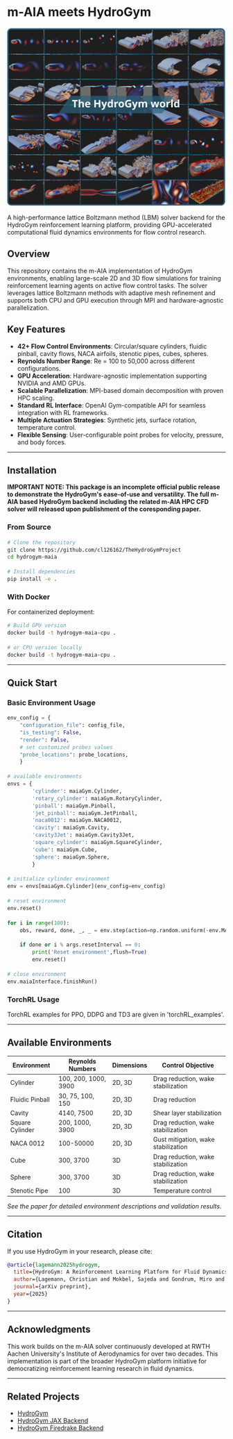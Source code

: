 # m-AIA meets HydroGym

[![HydroGym Environment Suite](assets/figure2_GitHub.svg)](https://github.com/cl126162/TheHydroGymProject)


A high-performance lattice Boltzmann method (LBM) solver backend for the HydroGym reinforcement learning platform, providing GPU-accelerated computational fluid dynamics environments for flow control research.

## Overview

This repository contains the m-AIA implementation of HydroGym environments, enabling large-scale 2D and 3D flow simulations for training reinforcement learning agents on active flow control tasks. The solver leverages lattice Boltzmann methods with adaptive mesh refinement and supports both CPU and GPU execution through MPI and hardware-agnostic parallelization.

## Key Features

- **42+ Flow Control Environments**: Circular/square cylinders, fluidic pinball, cavity flows, NACA airfoils, stenotic pipes, cubes, spheres.
- **Reynolds Number Range**: Re = 100 to 50,000 across different configurations.
- **GPU Acceleration**: Hardware-agnostic implementation supporting NVIDIA and AMD GPUs.
- **Scalable Parallelization**: MPI-based domain decomposition with proven HPC scaling.
- **Standard RL Interface**: OpenAI Gym-compatible API for seamless integration with RL frameworks.
- **Multiple Actuation Strategies**: Synthetic jets, surface rotation, temperature control.
- **Flexible Sensing**: User-configurable point probes for velocity, pressure, and body forces.

---

## Installation

__IMPORTANT NOTE: This package is an incomplete official public release to demonstrate the HydroGym's ease-of-use and versatility. The full m-AIA based HydroGym backend including the related m-AIA HPC CFD solver will released upon publishment of the coresponding paper.__

### From Source

```bash
# Clone the repository
git clone https://github.com/cl126162/TheHydroGymProject
cd hydrogym-maia

# Install dependencies
pip install -e .
```

### With Docker

For containerized deployment:

```bash
# Build GPU version
docker build -t hydrogym-maia-cpu .

# or CPU version locally
docker build -t hydrogym-maia-cpu .
```

---

## Quick Start

### Basic Environment Usage

```python
env_config = {
    "configuration_file": config_file,
    "is_testing": False,
    "render": False,
    # set customized probes values
    "probe_locations": probe_locations,
    }

# available environments
envs = {
        'cylinder': maiaGym.Cylinder,
        'rotary_cylinder': maiaGym.RotaryCylinder,
        'pinball': maiaGym.Pinball,
        'jet_pinball': maiaGym.JetPinball,
        'naca0012': maiaGym.NACA0012,
        'cavity': maiaGym.Cavity,
        'cavity3Jet': maiaGym.Cavity3Jet,
        'square_cylinder': maiaGym.SquareCylinder,
        'cube': maiaGym.Cube,
        'sphere': maiaGym.Sphere,
        }

# initialize cylinder environment
env = envs[maiaGym.Cylinder](env_config=env_config)

# reset environment
env.reset()

for i in range(100):
    obs, reward, done, _, _ = env.step(action=np.random.uniform(-env.MAX_CONTROL, env.MAX_CONTROL, size=env.num_inputs))
    
    if done or i % args.resetInterval == 0:
        print('Reset environment',flush=True)
        env.reset()

# close environment
env.maiaInterface.finishRun()
```

### TorchRL Usage
TorchRL examples for PPO, DDPG and TD3 are given in 'torchRL_examples'.

---

## Available Environments

| Environment       | Reynolds Numbers       | Dimensions | Control Objective                    |
|-------------------|------------------------|------------|--------------------------------------|
| Cylinder          | 100, 200, 1000, 3900   | 2D, 3D     | Drag reduction, wake stabilization   |
| Fluidic Pinball   | 30, 75, 100, 150       | 2D, 3D     | Drag reduction                       |
| Cavity            | 4140, 7500             | 2D, 3D     | Shear layer stabilization            |
| Square Cylinder   | 200, 1000, 3900        | 2D, 3D     | Drag reduction, wake stabilization   |
| NACA 0012         | 100-50000              | 2D, 3D     | Gust mitigation, wake stabilization  |
| Cube              | 300, 3700              | 3D         | Drag reduction, wake stabilization   |
| Sphere            | 300, 3700              | 3D         | Drag reduction, wake stabilization   |
| Stenotic Pipe     | 100                    | 3D         | Temperature control                  |

*See the paper for detailed environment descriptions and validation results.*

---


## Citation

If you use HydroGym in your research, please cite:

```bibtex
@article{lagemann2025hydrogym,
  title={HydroGym: A Reinforcement Learning Platform for Fluid Dynamics},
  author={Lagemann, Christian and Mokbel, Sajeda and Gondrum, Miro and R{\"u}ttgers, Mario and Callaham, Jared and Paehler, Ludger and Ahnert, Sam and Lagemann, Kai and Adams, Nikolaus and Meinke, Matthias and Loiseau, Jean-Christophe and Lagemann, Esther and Brunton, Steven L},
  journal={arXiv preprint},
  year={2025}
}
```

---

## Acknowledgments

This work builds on the m-AIA solver continuously developed at RWTH Aachen University's Institute of Aerodynamics for over two decades. This implementation is part of the broader HydroGym platform initiative for democratizing reinforcement learning research in fluid dynamics.

---

## Related Projects

- [HydroGym](https://cl126162.github.io/TheHydroGymProject/)
- [HydroGym JAX Backend](https://github.com/dynamicslab/hydrogym/tree/sm-jax-env)
- [HydroGym Firedrake Backend](https://github.com/dynamicslab/hydrogym)
```